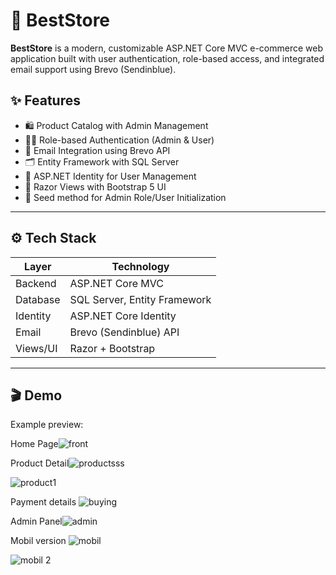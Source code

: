 # 🛒 BestStore

**BestStore** is a modern, customizable ASP.NET Core MVC e-commerce web application built with user authentication, role-based access, and integrated email support using Brevo (Sendinblue).

## ✨ Features

- 🛍️ Product Catalog with Admin Management
- 🧑‍💼 Role-based Authentication (Admin & User)
- 📧 Email Integration using Brevo API
- 🗂️ Entity Framework with SQL Server
- 🔐 ASP.NET Identity for User Management
- 🎨 Razor Views with Bootstrap 5 UI
- 🚀 Seed method for Admin Role/User Initialization

---

## ⚙️ Tech Stack

| Layer        | Technology                     |
|-------------|---------------------------------|
| Backend      | ASP.NET Core MVC               |
| Database     | SQL Server, Entity Framework   |
| Identity     | ASP.NET Core Identity           |
| Email        | Brevo (Sendinblue) API         |
| Views/UI     | Razor + Bootstrap              |

---

## 🎬 Demo

Example preview:

Home Page![front](https://github.com/user-attachments/assets/fed95c25-a234-40da-88e1-a9a9341d8f37)

Product Detail![productsss](https://github.com/user-attachments/assets/6ea75914-33cb-423d-8009-f49ceea9a355)

![product1](https://github.com/user-attachments/assets/a4a21286-40c4-4527-b296-b531ff597690)

Payment details ![buying](https://github.com/user-attachments/assets/870ec1f6-d377-494d-8b7c-ea77d5dd0e36)


Admin Panel![admin](https://github.com/user-attachments/assets/950b146d-0402-4a43-b3d5-43c2fef57e56)

Mobil version ![mobil](https://github.com/user-attachments/assets/9fa59b03-0116-42e9-af62-b53dfc6e2e2b)

![mobil 2](https://github.com/user-attachments/assets/1e95229e-ca75-4cee-95c0-c8499159e099)






